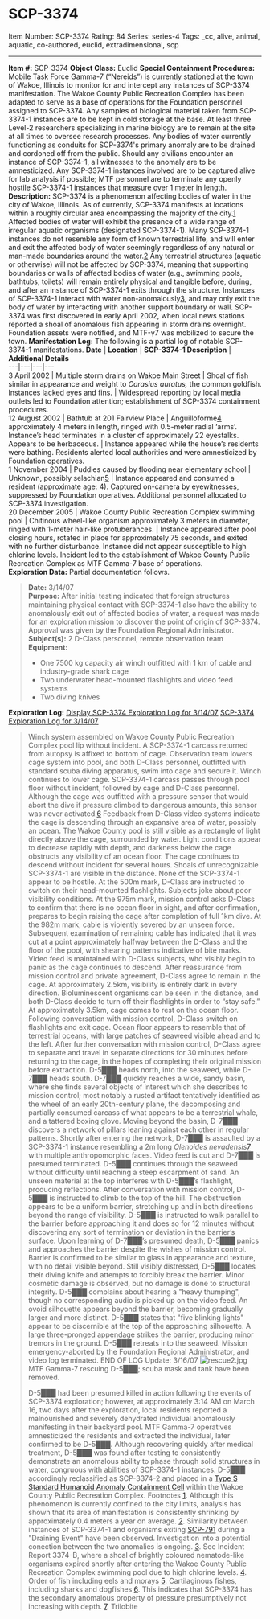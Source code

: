 # SCP-3374
Item Number: SCP-3374
Rating: 84
Series: series-4
Tags: _cc, alive, animal, aquatic, co-authored, euclid, extradimensional, scp

---

**Item #:** SCP-3374
**Object Class:** Euclid
**Special Containment Procedures:** Mobile Task Force Gamma-7 (“Nereids”) is currently stationed at the town of Wakoe, Illinois to monitor for and intercept any instances of SCP-3374 manifestation. The Wakoe County Public Recreation Complex has been adapted to serve as a base of operations for the Foundation personnel assigned to SCP-3374. Any samples of biological material taken from SCP-3374-1 instances are to be kept in cold storage at the base. At least three Level-2 researchers specializing in marine biology are to remain at the site at all times to oversee research processes.
Any bodies of water currently functioning as conduits for SCP-3374's primary anomaly are to be drained and cordoned off from the public. Should any civilians encounter an instance of SCP-3374-1, all witnesses to the anomaly are to be amnesticized. Any SCP-3374-1 instances involved are to be captured alive for lab analysis if possible; MTF personnel are to terminate any openly hostile SCP-3374-1 instances that measure over 1 meter in length.
**Description:** SCP-3374 is a phenomenon affecting bodies of water in the city of Wakoe, Illinois. As of currently, SCP-3374 manifests at locations within a roughly circular area encompassing the majority of the city.[1](javascript:;) Affected bodies of water will exhibit the presence of a wide range of irregular aquatic organisms (designated SCP-3374-1). Many SCP-3374-1 instances do not resemble any form of known terrestrial life, and will enter and exit the affected body of water seemingly regardless of any natural or man-made boundaries around the water.[2](javascript:;)
Any terrestrial structures (aquatic or otherwise) will not be affected by SCP-3374, meaning that supporting boundaries or walls of affected bodies of water (e.g., swimming pools, bathtubs, toilets) will remain entirely physical and tangible before, during, and after an instance of SCP-3374-1 exits through the structure. Instances of SCP-3374-1 interact with water non-anomalously[3](javascript:;), and may only exit the body of water by interacting with another support boundary or wall.
SCP-3374 was first discovered in early April 2002, when local news stations reported a shoal of anomalous fish appearing in storm drains overnight. Foundation assets were notified, and MTF-γ7 was mobilized to secure the town.
**Manifestation Log:** The following is a partial log of notable SCP-3374-1 manifestations.
**Date** | **Location** | **SCP-3374-1 Description** | **Additional Details**  
---|---|---|---  
3 April 2002 | Multiple storm drains on Wakoe Main Street | Shoal of fish similar in appearance and weight to _Carasius auratus,_ the common goldfish. Instances lacked eyes and fins. | Widespread reporting by local media outlets led to Foundation attention; establishment of SCP-3374 containment procedures.  
12 August 2002 | Bathtub at 201 Fairview Place | Anguilloforme[4](javascript:;) approximately 4 meters in length, ringed with 0.5-meter radial ‘arms’. Instance’s head terminates in a cluster of approximately 22 eyestalks. Appears to be herbaceous. | Instance appeared while the house’s residents were bathing. Residents alerted local authorities and were amnesticized by Foundation operatives.  
1 November 2004 | Puddles caused by flooding near elementary school | Unknown, possibly selachian[5](javascript:;) | Instance appeared and consumed a resident (approximate age: 4). Captured on-camera by eyewitnesses, suppressed by Foundation operatives. Additional personnel allocated to SCP-3374 investigation.  
20 December 2005 | Wakoe County Public Recreation Complex swimming pool | Chitinous wheel-like organism approximately 3 meters in diameter, ringed with 1-meter hair-like protuberances. | Instance appeared after pool closing hours, rotated in place for approximately 75 seconds, and exited with no further disturbance. Instance did not appear susceptible to high chlorine levels. Incident led to the establishment of Wakoe County Public Recreation Complex as MTF Gamma-7 base of operations.  
**Exploration Data:** Partial documentation follows.
> **Date:** 3/14/07  
>  **Purpose:** After initial testing indicated that foreign structures maintaining physical contact with SCP-3374-1 also have the ability to anomalously exit out of affected bodies of water, a request was made for an exploration mission to discover the point of origin of SCP-3374. Approval was given by the Foundation Regional Administrator.  
>  **Subject(s):** 2 D-Class personnel, remote observation team  
>  **Equipment:**
>   * One 7500 kg capacity air winch outfitted with 1 km of cable and industry-grade shark cage
>   * Two underwater head-mounted flashlights and video feed systems
>   * Two diving knives
> 

**Exploration Log:**
[Display SCP-3374 Exploration Log for 3/14/07](javascript:;)
[SCP-3374 Exploration Log for 3/14/07](javascript:;)
> Winch system assembled on Wakoe County Public Recreation Complex pool lip without incident. A SCP-3374-1 carcass returned from autopsy is affixed to bottom of cage. Observation team lowers cage system into pool, and both D-Class personnel, outfitted with standard scuba diving apparatus, swim into cage and secure it.
> Winch continues to lower cage. SCP-3374-1 carcass passes through pool floor without incident, followed by cage and D-Class personnel.  
>  Although the cage was outfitted with a pressure sensor that would abort the dive if pressure climbed to dangerous amounts, this sensor was never activated.[6](javascript:;)
> Feedback from D-Class video systems indicate the cage is descending through an expansive area of water, possibly an ocean. The Wakoe County pool is still visible as a rectangle of light directly above the cage, surrounded by water. Light conditions appear to decrease rapidly with depth, and darkness below the cage obstructs any visibility of an ocean floor.
> The cage continues to descend without incident for several hours. Shoals of unrecognizable SCP-3374-1 are visible in the distance. None of the SCP-3374-1 appear to be hostile.
> At the 500m mark, D-Class are instructed to switch on their head-mounted flashlights. Subjects joke about poor visibility conditions.
> At the 975m mark, mission control asks D-Class to confirm that there is no ocean floor in sight, and after confirmation, prepares to begin raising the cage after completion of full 1km dive.
> At the 982m mark, cable is violently severed by an unseen force. Subsequent examination of remaining cable has indicated that it was cut at a point approximately halfway between the D-Class and the floor of the pool, with shearing patterns indicative of bite marks. Video feed is maintained with D-Class subjects, who visibly begin to panic as the cage continues to descend.
> After reassurance from mission control and private agreement, D-Class agree to remain in the cage.
> At approximately 2.5km, visibility is entirely dark in every direction. Bioluminescent organisms can be seen in the distance, and both D-Class decide to turn off their flashlights in order to “stay safe.”
> At approximately 3.5km, cage comes to rest on the ocean floor. Following conversation with mission control, D-Class switch on flashlights and exit cage. Ocean floor appears to resemble that of terrestrial oceans, with large patches of seaweed visible ahead and to the left.
> After further conversation with mission control, D-Class agree to separate and travel in separate directions for 30 minutes before returning to the cage, in the hopes of completing their original mission before extraction. D-5███ heads north, into the seaweed, while D-7███ heads south.
> D-7███ quickly reaches a wide, sandy basin, where she finds several objects of interest which she describes to mission control; most notably a rusted artifact tentatively identified as the wheel of an early 20th-century plane, the decomposing and partially consumed carcass of what appears to be a terrestrial whale, and a tattered boxing glove. Moving beyond the basin, D-7███ discovers a network of pillars leaning against each other in regular patterns. Shortly after entering the network, D-7███ is assaulted by a SCP-3374-1 instance resembling a 2m long _Olenoides nevadensis_[7](javascript:;) with multiple anthropomorphic faces. Video feed is cut and D-7███ is presumed terminated.
> D-5███ continues through the seaweed without difficulty until reaching a steep escarpment of sand. An unseen material at the top interferes with D-5███’s flashlight, producing reflections. After conversation with mission control, D-5███ is instructed to climb to the top of the hill. The obstruction appears to be a uniform barrier, stretching up and in both directions beyond the range of visibility. D-5███ is instructed to walk parallel to the barrier before approaching it and does so for 12 minutes without discovering any sort of termination or deviation in the barrier’s surface.
> Upon learning of D-7███’s presumed death, D-5███ panics and approaches the barrier despite the wishes of mission control. Barrier is confirmed to be similar to glass in appearance and texture, with no detail visible beyond.
> Still visibly distressed, D-5███ locates their diving knife and attempts to forcibly break the barrier. Minor cosmetic damage is observed, but no damage is done to structural integrity.
> D-5███ complains about hearing a "heavy thumping", though no corresponding audio is picked up on the video feed. An ovoid silhouette appears beyond the barrier, becoming gradually larger and more distinct. D-5███ states that "five blinking lights" appear to be discernible at the top of the approaching silhouette.
> A large three-pronged appendage strikes the barrier, producing minor tremors in the ground. D-5███ retreats into the seaweed. Mission emergency-aborted by the Foundation Regional Administrator, and video log terminated.
> END OF LOG
Update: 3/16/07
> ![rescue2.jpg](https://scp-wiki.wdfiles.com/local--files/scp-3374/rescue2.jpg)
> MTF Gamma-7 rescuing D-5███; scuba mask and tank have been removed.
>   
>  D-5███ had been presumed killed in action following the events of SCP-3374 exploration; however, at approximately 3:14 AM on March 16, two days after the exploration, local residents reported a malnourished and severely dehydrated individual anomalously manifesting in their backyard pool. MTF Gamma-7 operatives amnesticized the residents and extracted the individual, later confirmed to be D-5███. Although recovering quickly after medical treatment, D-5███ was found after testing to consistently demonstrate an anomalous ability to phase through solid structures in water, congruous with abilities of SCP-3374-1 instances. D-5███ accordingly reclassified as SCP-3374-2 and placed in a [Type S Standard Humanoid Anomaly Containment Cell](/reach-s-blueprint-folder) within the Wakoe County Public Recreation Complex.
Footnotes
[1](javascript:;). Although this phenomenon is currently confined to the city limits, analysis has shown that its area of manifestation is consistently shrinking by approximately 0.4 meters a year on average.
[2](javascript:;). Similarity between instances of SCP-3374-1 and organisms exiting [SCP-791](/scp-791) during a "Draining Event" have been observed. Investigation into a potential conection between the two anomalies is ongoing.
[3](javascript:;). See Incident Report 3374-B, where a shoal of brightly coloured nematode-like organisms expired shortly after entering the Wakoe County Public Recreation Complex swimming pool due to high chlorine levels.
[4](javascript:;). Order of fish including eels and morays
[5](javascript:;). Cartilaginous fishes, including sharks and dogfishes
[6](javascript:;). This indicates that SCP-3374 has the secondary anomalous property of pressure presumptively not increasing with depth.
[7](javascript:;). Trilobite